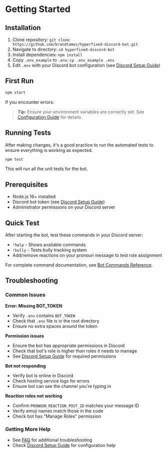# Getting Started

## Installation
1. Clone repository: `git clone https://github.com/brandtamos/hyperfixed-discord-bot.git`
2. Navigate to directory: `cd hyperfixed-discord-bot`
3. Install dependencies: `npm install`
4. Copy `.env_example` to `.env`: `cp .env_example .env`
5. Edit `.env` with your Discord bot configuration (see [Discord Setup Guide](discord-setup.md))

## First Run
```bash
npm start
```

If you encounter errors:
> **Tip:** Ensure your environment variables are correctly set. See [Configuration Guide](configuration.md) for details.

## Running Tests

After making changes, it's a good practice to run the automated tests to ensure
everything is working as expected.

```bash
npm test
```

This will run all the unit tests for the bot.

## Prerequisites
- Node.js 16+ installed
- Discord bot token (see [Discord Setup Guide](discord-setup.md))
- Administrator permissions on your Discord server

## Quick Test
After starting the bot, test these commands in your Discord server:
- `!help` - Shows available commands
- `!bully` - Tests bully tracking system
- Add/remove reactions on your pronoun message to test role assignment

For complete command documentation, see [Bot Commands Reference](commands.md).

## Troubleshooting

### Common Issues

**Error: Missing BOT_TOKEN**
- Verify `.env` contains `BOT_TOKEN`
- Check that `.env` file is in the root directory
- Ensure no extra spaces around the token

**Permission issues**
- Ensure the bot has appropriate permissions in Discord
- Check that bot's role is higher than roles it needs to manage
- See [Discord Setup Guide](discord-setup.md) for required permissions

**Bot not responding**
- Verify bot is online in Discord
- Check hosting service logs for errors
- Ensure bot can see the channel you're typing in

**Reaction roles not working**
- Confirm `PRONOUN_REACTION_POST_ID` matches your message ID
- Verify emoji names match those in the code
- Check bot has "Manage Roles" permission

### Getting More Help
- See [FAQ](faq.md) for additional troubleshooting
- Check [Discord Setup Guide](discord-setup.md) for configuration help
